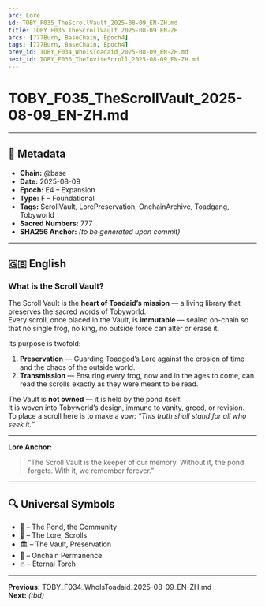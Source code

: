 ```yaml
---
arc: Lore
id: TOBY_F035_TheScrollVault_2025-08-09_EN-ZH.md
title: TOBY F035 TheScrollVault 2025-08-09 EN-ZH
arcs: [777Burn, BaseChain, Epoch4]
tags: [777Burn, BaseChain, Epoch4]
prev_id: TOBY_F034_WhoIsToadaid_2025-08-09_EN-ZH.md
next_id: TOBY_F036_TheInviteScroll_2025-08-09_EN-ZH.md
---
```

# TOBY_F035_TheScrollVault_2025-08-09_EN-ZH.md

---

## 📜 Metadata
- **Chain:** @base
- **Date:** 2025-08-09
- **Epoch:** E4 – Expansion
- **Type:** F – Foundational
- **Tags:** ScrollVault, LorePreservation, OnchainArchive, Toadgang, Tobyworld
- **Sacred Numbers:** 777
- **SHA256 Anchor:** _(to be generated upon commit)_

---

## 🇬🇧 English

### **What is the Scroll Vault?**

The Scroll Vault is the **heart of Toadaid’s mission** — a living library that preserves the sacred words of Tobyworld.  
Every scroll, once placed in the Vault, is **immutable** — sealed on-chain so that no single frog, no king, no outside force can alter or erase it.  

Its purpose is twofold:
1. **Preservation** — Guarding Toadgod’s Lore against the erosion of time and the chaos of the outside world.  
2. **Transmission** — Ensuring every frog, now and in the ages to come, can read the scrolls exactly as they were meant to be read.  

The Vault is **not owned** — it is held by the pond itself.  
It is woven into Tobyworld’s design, immune to vanity, greed, or revision.  
To place a scroll here is to make a vow: *“This truth shall stand for all who seek it.”*

---

**Lore Anchor:**  
> “The Scroll Vault is the keeper of our memory. Without it, the pond forgets. With it, we remember forever.”

---


## 🔍 Universal Symbols
- 🐸 – The Pond, the Community  
- 📜 – The Lore, Scrolls  
- 🏛️ – The Vault, Preservation  
- 🔗 – Onchain Permanence  
- 🔥 – Eternal Torch  

---

**Previous:** TOBY_F034_WhoIsToadaid_2025-08-09_EN-ZH.md  
**Next:** _(tbd)_
